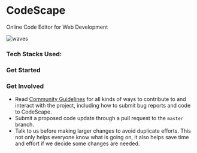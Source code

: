 # CodeScape
Online Code Editor for Web Development


![waves](https://user-images.githubusercontent.com/60046892/230551122-7f7f5e1c-d525-48bd-b4f3-1b4ee1aac960.JPG)


### Tech Stacks Used:



### Get Started



### Get Involved

*  Read [Community Guidelines](<https://github.com/yadvi12/Diabetx/blob/main/CONTRIBUTING.md>) for all
   kinds of ways to contribute to and interact with the project,
   including how to submit bug reports and
   code to CodeScape.
*  Submit a proposed code update through a pull request to the ``master`` branch.
*  Talk to us before making larger changes
   to avoid duplicate efforts. This not only helps everyone
   know what is going on, it also helps save time and effort if we decide
   some changes are needed.

